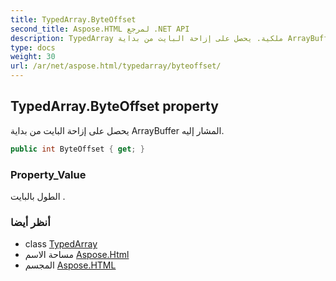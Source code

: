 ```yaml
---
title: TypedArray.ByteOffset
second_title: Aspose.HTML لمرجع .NET API
description: TypedArray ملكية. يحصل على إزاحة البايت من بداية ArrayBuffer المشار إليه.
type: docs
weight: 30
url: /ar/net/aspose.html/typedarray/byteoffset/
---
```

## TypedArray.ByteOffset property

يحصل على إزاحة البايت من بداية ArrayBuffer المشار إليه.

```csharp
public int ByteOffset { get; }
```

### Property_Value

الطول بالبايت .

### أنظر أيضا

* class [TypedArray](../)
* مساحة الاسم [Aspose.Html](../../typedarray/)
* المجسم [Aspose.HTML](../../../)


